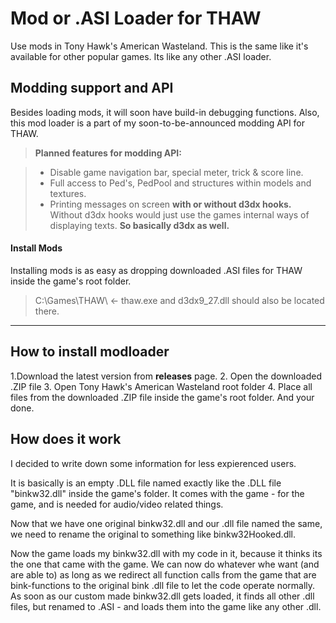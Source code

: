 Mod or .ASI Loader for THAW
===================


Use mods in Tony Hawk's American Wasteland. This is the same like it's available for other popular games.
Its like any other .ASI loader. 


Modding support and API
-------------

Besides loading mods, it will soon have build-in debugging functions.
Also, this mod loader is a part of my soon-to-be-announced modding API for THAW.

> **Planned features for modding API:**

> - Disable game navigation bar, special meter, trick & score line.
> - Full access to Ped's, PedPool and structures within models and textures.
> - Printing messages on screen **with or without d3dx hooks.** Without d3dx hooks would just use the games internal ways of displaying texts. **So basically d3dx as well.**
#### <i class="icon-plus"></i> Install Mods

Installing mods is as easy as dropping downloaded .ASI files for THAW inside the game's root folder.

> C:\Games\THAW\ <- thaw.exe and d3dx9_27.dll should also be located there.

----------


<i class="icon-lightbulb"></i>How to install modloader
-------------------

 1.Download the latest version from **releases** page. [<i class="icon-download"></i>](https://github.com/michael-fa/thaw-modloader/releases)
 2. Open the downloaded .ZIP file
 3. Open Tony Hawk's American Wasteland root folder
 4. Place all files from the downloaded .ZIP file inside the game's root folder.
 And your done.


How does it work
-------------------

I decided to write down some information for less expierenced users.

It is basically is an empty .DLL file named exactly like the .DLL file "binkw32.dll" inside the game's folder. It comes with the game - for the game, and is needed for audio/video related things. 

Now that we have one original binkw32.dll and our .dll file named the same, we need to rename the original to something like binkw32Hooked.dll.

Now the game loads my binkw32.dll with my code in it, because it thinks its the one that came with the game. We can now do whatever whe want (and are able to) as long as we redirect all function calls from the game that are bink-functions to the original bink .dll file to let the code operate normally. As soon as our custom made binkw32.dll gets loaded, it finds all other .dll files, but renamed to .ASI - and loads them into the game like any other .dll. 

